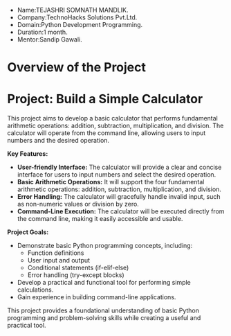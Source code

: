 * Name:TEJASHRI SOMNATH MANDLIK.
* Company:TechnoHacks Solutions Pvt.Ltd.
* Domain:Python Development Programming.
* Duration:1 month.
* Mentor:Sandip Gawali.

# Overview of the Project
# Project: Build a Simple Calculator


This project aims to develop a basic calculator that performs fundamental arithmetic operations: addition, subtraction, multiplication, and division. The calculator will operate from the command line, allowing users to input numbers and the desired operation. 

**Key Features:**

*   **User-friendly Interface:** The calculator will provide a clear and concise interface for users to input numbers and select the desired operation.
*   **Basic Arithmetic Operations:** It will support the four fundamental arithmetic operations: addition, subtraction, multiplication, and division.
*   **Error Handling:** The calculator will gracefully handle invalid input, such as non-numeric values or division by zero.
*   **Command-Line Execution:** The calculator will be executed directly from the command line, making it easily accessible and usable.

**Project Goals:**

*   Demonstrate basic Python programming concepts, including:
    *   Function definitions
    *   User input and output
    *   Conditional statements (if-elif-else)
    *   Error handling (try-except blocks)
*   Develop a practical and functional tool for performing simple calculations.
*   Gain experience in building command-line applications.

This project provides a foundational understanding of basic Python programming and problem-solving skills while creating a useful and practical tool.

